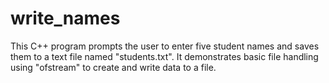 # write_names
This C++  program prompts the user to enter five student names and saves them to a text file named "students.txt". It demonstrates basic file handling using "ofstream" to create and write data to a file.
